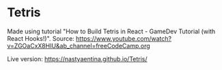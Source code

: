 # Tetris

Made using tutorial "How to Build Tetris in React - GameDev Tutorial (with React Hooks!)". 
Source: https://www.youtube.com/watch?v=ZGOaCxX8HIU&ab_channel=freeCodeCamp.org

Live version: https://nastyaentina.github.io/Tetris/
